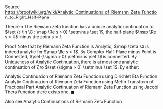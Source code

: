 # 

Source: https://proofwiki.org/wiki/Analytic_Continuations_of_Riemann_Zeta_Function_to_Right_Half-Plane

Theorem
The Riemann zeta function has a unique analytic continuation to $\set {s \in \C : \map \Re s > 0} \setminus \set 1$, the half-plane $\map \Re s > 0$ minus the point $s = 1$.


Proof
Note that by Riemann Zeta Function is Analytic, $\map \zeta s$ is indeed analytic for $\map \Re s > 1$.
By Complex Half-Plane minus Point is Connected, $\set {\sigma > 0} \setminus \set 1$ is connected.
By Uniqueness of Analytic Continuation, there is at most one analytic continuation of $\zeta$ to $\set {\sigma > 0} \setminus \set 1$.
By either:

Analytic Continuation of Riemann Zeta Function using Dirichlet Eta Function
Analytic Continuation of Riemann Zeta Function using Mellin Transform of Fractional Part
Analytic Continuation of Riemann Zeta Function using Jacobi Theta Function
there exists one.
$\blacksquare$


Also see
Analytic Continuations of Riemann Zeta Function




